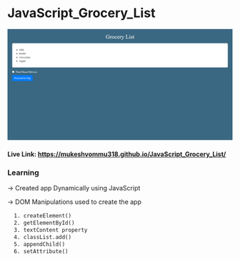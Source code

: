 # JavaScript_Grocery_List

![](https://github.com/mukeshvommu318/JavaScript_Grocery_List/blob/99563bac39fac8eefa799395b11bee359003f796/Screenshot%20(13).png)

#### Live Link: https://mukeshvommu318.github.io/JavaScript_Grocery_List/

### Learning 
-> Created app Dynamically using JavaScript

-> DOM Manipulations used to create the app

      1. createElement()
      2. getElementById()
      3. textContent property
      4. classList.add()
      5. appendChild()
      6. setAttribute()

